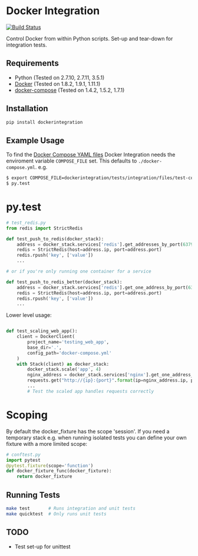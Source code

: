# Docker Integration

[![Build Status](https://travis-ci.org/ShaneDrury/dockerintegration.svg?branch=master)](https://travis-ci.org/ShaneDrury/dockerintegration)

Control Docker from within Python scripts.
Set-up and tear-down for integration tests.

## Requirements
* Python (Tested on 2.7.10, 2.7.11, 3.5.1)
* [Docker](https://docs.docker.com/engine/installation/) (Tested on 1.8.2, 1.9.1, 1.11.1)
* [docker-compose](https://docs.docker.com/compose/) (Tested on 1.4.2, 1.5.2, 1.7.1)

## Installation

```python
pip install dockerintegration
```

## Example Usage
To find the [Docker Compose YAML files](https://docs.docker.com/compose/compose-file/) Docker Integration needs the enviroment variable `COMPOSE_FILE` set.
This defaults to `./docker-compose.yml`.
e.g.

```bash
$ export COMPOSE_FILE=dockerintegration/tests/integration/files/test-compose.yml 
$ py.test
```

# py.test

```python
# test_redis.py
from redis import StrictRedis

def test_push_to_redis(docker_stack):
    address = docker_stack.services['redis'].get_addresses_by_port(6379)[0]
    redis = StrictRedis(host=address.ip, port=address.port)
    redis.rpush('key', ['value'])
    ...

# or if you're only running one container for a service

def test_push_to_redis_better(docker_stack):
    address = docker_stack.services['redis'].get_one_address_by_port(6379)
    redis = StrictRedis(host=address.ip, port=address.port)
    redis.rpush('key', ['value'])
    ...
```

Lower level usage:

```python

def test_scaling_web_app():
    client = DockerClient(
        project_name='testing_web_app',
        base_dir='.',
        config_path='docker-compose.yml'
    )
    with Stack(client) as docker_stack:
        docker_stack.scale('app', 4)
        nginx_address = docker_stack.services['nginx'].get_one_address_by_port(80)
        requests.get("http://{ip}:{port}".format(ip=nginx_address.ip, port=nginx_address.port))
        ...
        # Test the scaled app handles requests correctly
```

# Scoping

By default the docker_fixture has the scope 'session'. If you need a temporary stack e.g. when running isolated tests
you can define your own fixture with a more limited scope:

```python
# conftest.py
import pytest
@pytest.fixture(scope='function')
def docker_fixture_func(docker_fixture):
    return docker_fixture
```

## Running Tests

```bash
make test       # Runs integration and unit tests
make quicktest  # Only runs unit tests
```

## TODO

- Test set-up for unittest
